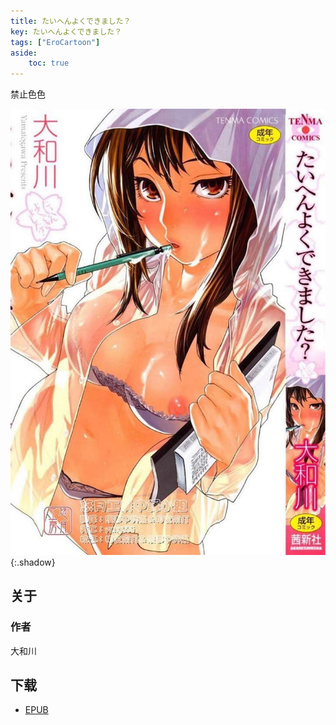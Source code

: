```yaml
---
title: たいへんよくできました？
key: たいへんよくできました？
tags: ["EroCartoon"]
aside:
    toc: true
---
```


禁止色色 <!--more-->

![Image](/assets/images/EroCartoon/たいへんよくできました？.jpeg){:.shadow}

## 关于

### 作者

大和川

## 下载

- [EPUB](https://zuckertech-my.sharepoint.com/:u:/g/personal/jex_zuckertech_onmicrosoft_com/EaZqvx3ytC1Mlbe9Pi_prcwBHdoE_GWyoDBj1DAFmKGD7w?e=F8Vuhp)
